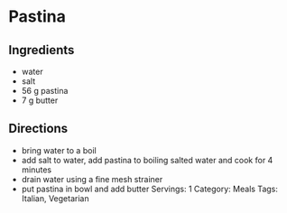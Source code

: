 # Pastina
## Ingredients
- water
- salt
- 56 g pastina
- 7 g butter
## Directions
- bring water to a boil
- add salt to water, add pastina to boiling salted water and cook for 4 minutes
- drain water using a fine mesh strainer
- put pastina in bowl and add butter
Servings: 1
Category: Meals
Tags: Italian, Vegetarian
